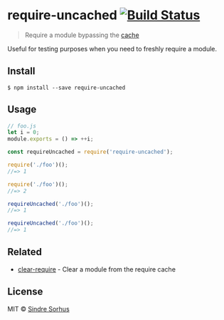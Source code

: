 # require-uncached [![Build Status](https://travis-ci.org/sindresorhus/require-uncached.svg?branch=master)](https://travis-ci.org/sindresorhus/require-uncached)

> Require a module bypassing the [cache](https://nodejs.org/api/modules.html#modules_caching)

Useful for testing purposes when you need to freshly require a module.


## Install

```
$ npm install --save require-uncached
```


## Usage

```js
// foo.js
let i = 0;
module.exports = () => ++i;
```

```js
const requireUncached = require('require-uncached');

require('./foo')();
//=> 1

require('./foo')();
//=> 2

requireUncached('./foo')();
//=> 1

requireUncached('./foo')();
//=> 1
```


## Related

- [clear-require](https://github.com/sindresorhus/clear-require) - Clear a module from the require cache


## License

MIT © [Sindre Sorhus](https://sindresorhus.com)
